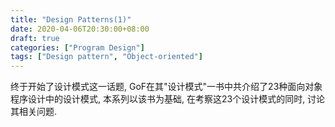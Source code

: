 ```yaml
---
title: "Design Patterns(1)"
date: 2020-04-06T20:30:00+08:00
draft: true
categories: ["Program Design"]
tags: ["Design pattern", "Object-oriented"]
---
```


终于开始了设计模式这一话题, GoF在其"设计模式"一书中共介绍了23种面向对象程序设计中的设计模式, 本系列以该书为基础, 在考察这23个设计模式的同时, 讨论其相关问题.